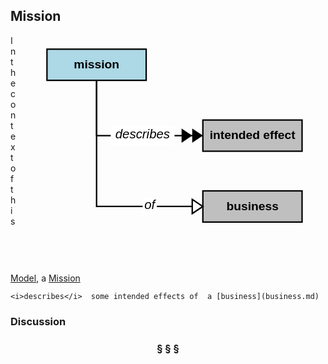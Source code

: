 ## Mission

<div  style="float: right; margin: 20px"><svg width="12cm" height="9cm" viewbox="10 8 350 300" xmlns="http://www.w3.org/2000/svg" xmlns:xlink="http://www.w3.org/1999/xlink"><a xlink:href="mission.html"><g><rect style="fill: #add8e6" width="140" height="44" x="10" y="10"/><rect style="fill: none; fill-opacity: 0; stroke-width: 2; stroke: #000000" width="140" height="44" x="10" y="10"/><text style="fill: #000000; text-anchor: middle; font-family: sans-serif; font-style: normal; font-weight: 700" font-size="17" x="80" y="37"><tspan x="80" y="37">mission</tspan></text></g></a><a xlink:href="intended.effect.html"><g><rect style="fill: #bfbfbf" width="140" height="44" x="230" y="110"/><rect style="fill: none; fill-opacity: 0; stroke-width: 2; stroke: #000000" width="140" height="44" x="230" y="110"/><text style="fill: #000000; text-anchor: middle; font-family: sans-serif; font-style: normal; font-weight: 700" font-size="17" x="300" y="137"><tspan x="300" y="137">intended effect</tspan></text></g></a><a xlink:href="business.html"><g><rect style="fill: #bfbfbf" width="140" height="44" x="230" y="210"/><rect style="fill: none; fill-opacity: 0; stroke-width: 2; stroke: #000000" width="140" height="44" x="230" y="210"/><text style="fill: #000000; text-anchor: middle; font-family: sans-serif; font-style: normal; font-weight: 700" font-size="17" x="300" y="237"><tspan x="300" y="237">business</tspan></text></g></a><g><polyline style="fill: none; fill-opacity: 0; stroke-width: 2; stroke: #000000" points="230,132 80,132 80,54"/><polygon points="230,132 215,142 215,122" style="fill: #000000"/><polygon points="215,132 200,142 200,122" style="fill: #000000"/><g><rect style="fill: #ffffff" width="90" height="26" x="100" y="119"/><text style="fill: #000000; text-anchor: middle; font-family: sans-serif; font-style: italic; font-weight: normal" font-size="18" x="145" y="136"><tspan x="145" y="136">describes</tspan></text></g></g><g><polyline style="fill: none; fill-opacity: 0; stroke-width: 2; stroke: #000000" points="215,232 80,232 80,54"/><polygon points="230,232 215,242 215,222" style="fill: none; fill-opacity: 0; stroke-width: 2; stroke: #000000"/><g><rect style="fill: #ffffff" width="20" height="26" x="145" y="219"/><text style="fill: #000000; text-anchor: middle; font-family: sans-serif; font-style: italic; font-weight: normal" font-size="18" x="155" y="236"><tspan x="155" y="236">of</tspan></text></g></g></svg></div>

In the context of this [Model](model.md), a [Mission](mission.md)

```
<i>describes</i>  some intended effects of  a [business](business.md)
```

### Discussion



<h3 align="center"><b>&sect; &sect; &sect;</b></h3>
